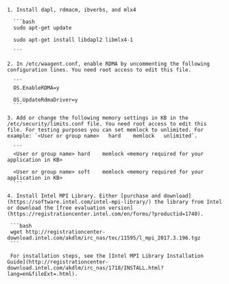     1. Install dapl, rdmacm, ibverbs, and mlx4

      ```bash
      sudo apt-get update

      sudo apt-get install libdapl2 libmlx4-1

      ```

    2. In /etc/waagent.conf, enable RDMA by uncommenting the following configuration lines. You need root access to edit this file.
      
      ```
      OS.EnableRDMA=y

      OS.UpdateRdmaDriver=y
      ```

    3. Add or change the following memory settings in KB in the /etc/security/limits.conf file. You need root access to edit this file. For testing purposes you can set memlock to unlimited. For example: `<User or group name>   hard    memlock   unlimited`.

      ```
      <User or group name> hard    memlock <memory required for your application in KB>

      <User or group name> soft    memlock <memory required for your application in KB>
      ```
      
    4. Install Intel MPI Library. Either [purchase and download](https://software.intel.com/intel-mpi-library/) the library from Intel or download the [free evaluation version](https://registrationcenter.intel.com/en/forms/?productid=1740).

     ```bash
     wget http://registrationcenter-download.intel.com/akdlm/irc_nas/tec/11595/l_mpi_2017.3.196.tgz
     ```
     
     For installation steps, see the [Intel MPI Library Installation Guide](http://registrationcenter-download.intel.com/akdlm/irc_nas/1718/INSTALL.html?lang=en&fileExt=.html).